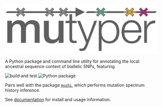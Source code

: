 ![](docsrc/_static/logo.png)

A Python package and command line utility for annotating the local ancestral sequence context of biallelic SNPs, featuring

![build and test](https://github.com/harrispopgen/mutyper/workflows/build%20and%20test/badge.svg)
![Python package](https://github.com/harrispopgen/mutyper/workflows/Python%20package/badge.svg)

Pairs well with the package [`mushi`](https://github.com/harrispopgen/mushi), which performs mutation spectrum history inference.

See [documentation](https://harrispopgen.github.io/mutyper) for install and usage information.
